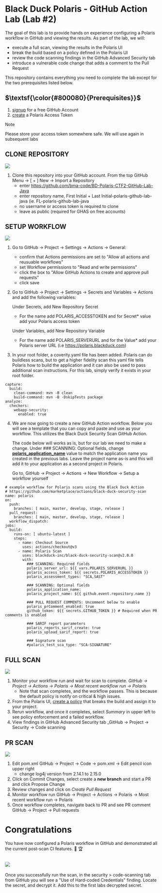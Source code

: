 # Black Duck Polaris - GitHub Action Lab (Lab #2)

The goal of this lab is to provide hands on experience configuring a Polaris workflow in GitHub and viewing the results. As part of the lab, we will:
- execute a full scan, viewing the results in the Polaris UI
- break the build based on a policy defined in the Polaris UI
- review the code scanning findings in the GitHub Advanced Security tab
- introduce a vulnerable code change that adds a comment to the Pull Request

This repository contains everything you need to complete the lab except for the two prerequisites listed below.

## $\textsf{\color{#800080}{Prerequisites}}$
1. [signup](https://github.com/signup) for a free GitHub Account
2. [create](https://polaris.blackduck.com/developer/default/polaris-documentation/t_make-token) a Polaris Access Token 
> [!NOTE]  
> Please store your access token somewhere safe. We will use again in subsequent labs
> 

## CLONE REPOSITORY
![](https://img.shields.io/badge/steps-blueviolet?style=for-the-badge)
1. Clone this repository into your GitHub account. From the top GitHub Menu → [ + ] New → Import a Repository
   - enter https://github.com/bma-code/BD-Polaris-CTF2-GitHub-Lab-Java
   - enter repository name, First Initial + Last Initial-polaris-github-lab-java (ie. FL-polaris-github-lab-java
   - no username or access token is required to clone
   - leave as public (required for GHAS on free accounts)


## SETUP WORKFLOW
![](https://img.shields.io/badge/steps-blueviolet?style=for-the-badge)
1. Go to  GitHub → Project → Settings → Actions → General:
   - confirm that Actions permissions are set to "Allow all actions and reusuable workflows"
   - set Workflow permissions to "Read and write permissions"
   - click the box to "Allow GitHub Actions to create and approve pull requests"
   - click save

2. Go to GitHub → Project → Settings → Secrets and Variables → Actions and add the following variables:
 
   Under Secrets, add New Repository Secret
   - For the name add POLARIS_ACCESSTOKEN and for Secret* value add your Polaris access token

   Under Variables, add New Repository Variable  
   - For the name add POLARIS_SERVERURL and for the Value* add your Polaris server URL (i.e https://polaris.blackduck.com)

3. In your root folder, a coverity.yaml file has been added. Polaris can do buildless scans, but to get a higher fidelity scan this yaml file tells Polaris how to build the application and it can also be used to pass additional scan instructions. For this lab, simply verify it exists in your root folder. 

```
capture:
  build:
    clean-command: mvn -B clean
    build-command: mvn -B -DskipTests package
analyze:
  checkers:
    webapp-security:
      enabled: true
```

4. We are now going to create a new GitHub Action workflow. Below you will see a template that you can copy and paste and use as your workflow. This utilizes the Black Duck Security Scan GitHub Action.  

   The code below will works as is, but for our lab we need to make a change.  Under ### SCANNING: Optional fields, change <ins>**polaris_application_name**</ins> value to match the application name you created in the previous labs. Leave the project name as-is and this will add it to your application as a second project in Polaris.

   Go to, GitHub → Project → Actions → New Workflow → Setup a workflow yourself

```
# example workflow for Polaris scans using the Black Duck Action
# https://github.com/marketplace/actions/black-duck-security-scan
name: polaris
on:
  push:
    branches: [ main, master, develop, stage, release ]
  pull_request:
    branches: [ main, master, develop, stage, release ]
  workflow_dispatch:
jobs:
  build:
    runs-on: [ ubuntu-latest ]
    steps:
      - name: Checkout Source
        uses: actions/checkout@v3
      - name: Polaris Scan
        uses: blackduck-inc/black-duck-security-scan@v2.0.0
        with:
          ### SCANNING: Required fields
          polaris_server_url: ${{ vars.POLARIS_SERVERURL }}
          polaris_access_token: ${{ secrets.POLARIS_ACCESSTOKEN }}
          polaris_assessment_types: "SCA,SAST"
          
          ### SCANNING: Optional fields
          polaris_application_name: 
          polaris_project_name: ${{ github.event.repository.name }}
          
          ### PULL REQUEST COMMENTS: Uncomment below to enable
          polaris_prComment_enabled: true 
          github_token: ${{ secrets.GITHUB_TOKEN }} # Required when PR comments is enabled

          ### SARIF report parameters
          polaris_reports_sarif_create: true
          polaris_upload_sarif_report: true
          
          ### Signature scan
          #polaris_test_sca_type: "SCA-SIGNATURE"
```
## FULL  SCAN
![](https://img.shields.io/badge/steps-blueviolet?style=for-the-badge)
1. Monitor your workflow run and wait for scan to complete. _GitHub → Project → Actions → Polaris → Most recent workflow run → Polaris_
   - Note that scan completes, and the workflow passes. This is because the default policy is notify on critical & high issues.
2. From the Polaris UI, [create a policy](https://polaris.blackduck.com/developer/default/polaris-documentation/t_post_scan_policies) that breaks the build and assign it to your project.
3. Rerun workflow, and once it completes, select _Summary_ in upper left to see policy enforcement and a failed workflow.
4. View findings in GitHub Advanced Security tab _GitHub → Project → Security → Code scanning


## PR SCAN
![](https://img.shields.io/badge/steps-blueviolet?style=for-the-badge)
1. Edit pom.xml GitHub → Project → Code → pom.xml → Edit pencil icon upper right
   - change log4j version from 2.14.1 to 2.15.0
3. Click on Commit Changes, select create a **new branch** and start a PR and click Propose Change
4. Review changes and click on _Create Pull Request_
5. Monitor workflow run GitHub → Project → Actions → Polaris → Most recent workflow run → Polaris
6. Once workflow completes, navigate back to PR and see PR comment GitHub → Project → Pull requests


# Congratulations

You have now configured a Polaris workflow in GitHub and demonstrated all the current post-scan CI features. :clap: :trophy:

## ![](https://img.shields.io/badge/optional-CTF-blueviolet?style=for-the-badge)
Once you successfully run the scan, in the security > code-scanning tab from GitHub you will see a "Use of Hard-coded Credentials" finding. Locate the secret, and decrypt it. Add this to the first labs decrypted secret. 
